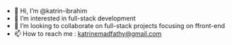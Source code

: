- 👋 Hi, I’m @katrin-ibrahim
- 👀 I’m interested in full-stack development
- 💞️ I’m looking to collaborate on full-stack projects focusing on ffront-end
- 📫 How to reach me : katrinemadfathy@gmail.com

<!---
katrin-ibrahim/katrin-ibrahim is a ✨ special ✨ repository because its `README.md` (this file) appears on your GitHub profile.
You can click the Preview link to take a look at your changes.
--->
